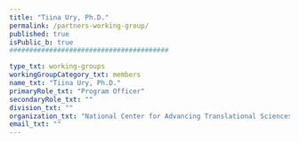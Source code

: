 ```yaml
---
title: "Tiina Ury, Ph.D."
permalink: /partners-working-group/
published: true
isPublic_b: true
########################################

type_txt: working-groups
workingGroupCategory_txt: members
name_txt: "Tiina Ury, Ph.D."
primaryRole_txt: "Program Officer"
secondaryRole_txt: ""
division_txt: ""
organization_txt: "National Center for Advancing Translational Sciences (NCATS)"
email_txt: ""
---
```

